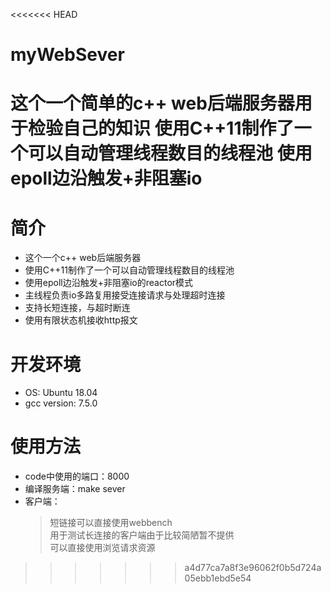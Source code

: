 <<<<<<< HEAD
# myWebSever
这个一个简单的c++ web后端服务器用于检验自己的知识
使用C++11制作了一个可以自动管理线程数目的线程池
使用epoll边沿触发+非阻塞io
=======
# 简介
- 这个一个c++ web后端服务器<br>
- 使用C++11制作了一个可以自动管理线程数目的线程池<br>
- 使用epoll边沿触发+非阻塞io的reactor模式<br>
- 主线程负责io多路复用接受连接请求与处理超时连接
- 支持长短连接，与超时断连<br>
- 使用有限状态机接收http报文<br>

# 开发环境
- OS: Ubuntu 18.04
- gcc version: 7.5.0

# 使用方法
- code中使用的端口：8000<br>
- 编译服务端：make sever<br>
- 客户端：
    >短链接可以直接使用webbench<br>
    >用于测试长连接的客户端由于比较简陋暂不提供<br>
    >可以直接使用浏览请求资源
>>>>>>> a4d77ca7a8f3e96062f0b5d724a05ebb1ebd5e54
